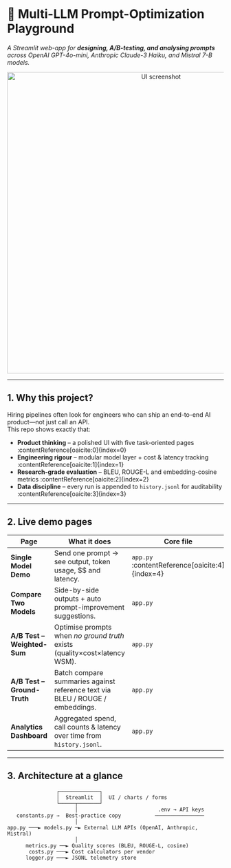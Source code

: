 # 🔬 Multi-LLM Prompt-Optimization Playground

*A Streamlit web-app for **designing, A/B-testing, and analysing prompts** across OpenAI GPT-4o-mini, Anthropic Claude-3 Haiku, and Mistral 7-B models.*

<div align="center">
  <img src="https://raw.githubusercontent.com/your-org/your-repo/main/.github/screenshot.png" width="700" alt="UI screenshot">
</div>

---

## 1. Why this project?

Hiring pipelines often look for engineers who can ship an end-to-end AI product—not just call an API.  
This repo shows exactly that:

* **Product thinking** – a polished UI with five task-oriented pages :contentReference[oaicite:0]{index=0}  
* **Engineering rigour** – modular model layer + cost & latency tracking :contentReference[oaicite:1]{index=1}  
* **Research-grade evaluation** – BLEU, ROUGE-L and embedding-cosine metrics :contentReference[oaicite:2]{index=2}  
* **Data discipline** – every run is appended to `history.jsonl` for auditability :contentReference[oaicite:3]{index=3}  

---

## 2. Live demo pages

| Page | What it does | Core file |
|------|--------------|-----------|
| **Single Model Demo** | Send one prompt → see output, token usage, $$ and latency. | `app.py` :contentReference[oaicite:4]{index=4} |
| **Compare Two Models** | Side-by-side outputs + auto prompt-improvement suggestions. | `app.py` |
| **A/B Test – Weighted-Sum** | Optimise prompts when *no ground truth* exists (quality×cost×latency WSM). | `app.py` |
| **A/B Test – Ground-Truth** | Batch compare summaries against reference text via BLEU / ROUGE / embeddings. | `app.py` |
| **Analytics Dashboard** | Aggregated spend, call counts & latency over time from `history.jsonl`. | `app.py` |

---

## 3. Architecture at a glance

```text
                ┌─────────────┐
                │  Streamlit  │  UI / charts / forms
                └─────┬───────┘
                      │                          .env → API keys
   constants.py →  Best-practice copy           ────────────────
                      │
app.py ───► models.py ─► External LLM APIs (OpenAI, Anthropic, Mistral)
                      │
      metrics.py ──► Quality scores (BLEU, ROUGE-L, cosine) 
       costs.py ───► Cost calculators per vendor 
      logger.py ───► JSONL telemetry store 
